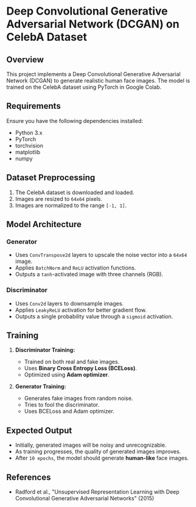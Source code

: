 # Deep Convolutional Generative Adversarial Network (DCGAN) on CelebA Dataset

## Overview
This project implements a Deep Convolutional Generative Adversarial Network (DCGAN) to generate realistic human face images. The model is trained on the CelebA dataset using PyTorch in Google Colab.

## Requirements
Ensure you have the following dependencies installed:
- Python 3.x
- PyTorch
- torchvision
- matplotlib
- numpy

## Dataset Preprocessing
1. The CelebA dataset is downloaded and loaded.
2. Images are resized to `64x64` pixels.
3. Images are normalized to the range `[-1, 1]`.

## Model Architecture
### Generator
- Uses `ConvTranspose2d` layers to upscale the noise vector into a `64x64` image.
- Applies `BatchNorm` and `ReLU` activation functions.
- Outputs a `tanh`-activated image with three channels (RGB).

### Discriminator
- Uses `Conv2d` layers to downsample images.
- Applies `LeakyReLU` activation for better gradient flow.
- Outputs a single probability value through a `sigmoid` activation.

## Training
1. **Discriminator Training:**
   - Trained on both real and fake images.
   - Uses **Binary Cross Entropy Loss (BCELoss)**.
   - Optimized using **Adam optimizer**.

2. **Generator Training:**
   - Generates fake images from random noise.
   - Tries to fool the discriminator.
   - Uses BCELoss and Adam optimizer.

## Expected Output
- Initially, generated images will be noisy and unrecognizable.
- As training progresses, the quality of generated images improves.
- After `10 epochs`, the model should generate **human-like** face images.

## References
- Radford et al., "Unsupervised Representation Learning with Deep Convolutional Generative Adversarial Networks" (2015)
